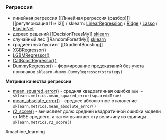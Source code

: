 ### Регрессия
* линейная регрессия [[Линейная регрессия (разбор)]] [[регуляризация l1 и l2]] / sklearn: [LinearRegression](https://scikit-learn.org/stable/modules/generated/sklearn.linear_model.LinearRegression.html) / [Ridge](https://scikit-learn.org/stable/modules/generated/sklearn.linear_model.Ridge.html#sklearn.linear_model.Ridge) / [Lasso](https://scikit-learn.org/stable/modules/generated/sklearn.linear_model.Lasso.html#sklearn.linear_model.Lasso) / [ElasticNet](https://scikit-learn.org/stable/modules/generated/sklearn.linear_model.ElasticNet.html#sklearn.linear_model.ElasticNet)
* дерево решений [[DecisionTreesMy]] [sklearn](https://scikit-learn.org/stable/modules/generated/sklearn.tree.DecisionTreeRegressor.html)
* случайный лес [[RandomForestMy]] [sklearn](https://scikit-learn.org/stable/modules/generated/sklearn.ensemble.RandomForestRegressor.html)
* градиентный бустинг [[GradientBoosting]]
 * [XGBRegressor()](https://xgboost.readthedocs.io/en/stable/python/python_api.html#xgboost.XGBRegressor)
 * [LGBMRegressor()](https://lightgbm.readthedocs.io/en/latest/pythonapi/lightgbm.LGBMRegressor.html)
 * [CatBoostRegressor()](https://catboost.ai/en/docs/concepts/python-reference_catboostregressor)
* [DummyRegressor()](https://scikit-learn.org/stable/modules/generated/sklearn.dummy.DummyRegressor.html) - формирование предсказаний без учета признаков `sklearn.dummy.DummyRegressor(strategy)`
 
**Метрики качества регрессии**
 * [mean_squared_error()](https://scikit-learn.org/stable/modules/generated/sklearn.metrics.mean_squared_error.html) - средняя квадратичная ошибка `mse = sklearn.metrics.mean_squared_error(squared=True)`
 * [mean_absolute_error()](https://scikit-learn.org/stable/modules/generated/sklearn.metrics.mean_absolute_error.html) - среднее абсолютное отклонение `sklearn.metrics.mean_absolute_error()`
 * [r2_score()](https://scikit-learn.org/stable/modules/generated/sklearn.metrics.r2_score.html) - вычисляет долю средней квадратичной ошибки модели от MSE среднего, а затем вычитает эту величину из единицы `sklearn.metrics.r2_score()`


#machine_learning 